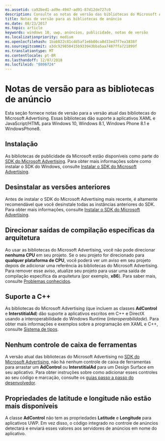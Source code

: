 ```yaml
---
ms.assetid: ca92bed1-ad9e-4947-ad91-87d12de727c0
description: Consulte as notas de versão das bibliotecas do Microsoft Advertising.
title: Notas de versão para as bibliotecas de anúncio
ms.date: 08/23/2017
ms.topic: article
keywords: windows 10, uwp, anúncios, publicidade, notas de versão
ms.localizationpriority: medium
ms.openlocfilehash: 1bab822c81cdd5af1e6b00ca8d33ed7f7ea3838f
ms.sourcegitcommit: a3dc929858415b933943bba5aa7487ffa721899f
ms.translationtype: MT
ms.contentlocale: pt-BR
ms.lasthandoff: 12/07/2018
ms.locfileid: "8806724"
---
```

# <a name="release-notes-for-the-advertising-libraries"></a>Notas de versão para as bibliotecas de anúncio




Esta seção fornece notas de versão para a versão atual das bibliotecas do Microsoft Advertising. Essas bibliotecas dão suporte a aplicativos XAML e JavaScript/HTML para Windows 10, Windows 8.1, Windows Phone 8.1 e WindowsPhone8.

## <a name="installation"></a>Instalação


As bibliotecas de publicidade da Microsoft estão disponíveis como parte do [SDK do Microsoft Advertising](http://aka.ms/ads-sdk-uwp). Para obter mais informações sobre como instalar o SDK do Windows, consulte [Instalar o SDK do Microsoft Advertising](install-the-microsoft-advertising-libraries.md).

## <a name="uninstall-previous-versions"></a>Desinstalar as versões anteriores

Antes de instalar o SDK do Microsoft Advertising mais recente, é altamente recomendável que você desinstale todas as instâncias anteriores do SDK. Para obter mais informações, consulte [Instalar o SDK do Microsoft Advertising](install-the-microsoft-advertising-libraries.md).

## <a name="target-architecture-specific-build-outputs"></a>Direcionar saídas de compilação específicas da arquitetura

Ao usar as bibliotecas do Microsoft Advertising, você não pode direcionar **nenhuma CPU** em seu projeto. Se o seu projeto for direcionado para **qualquer plataforma de CPU**, você poderá ver um aviso em seu projeto depois de adicionar uma referência às bibliotecas do Microsoft Advertising. Para remover esse aviso, atualize seu projeto para usar uma saída de compilação específica da arquitetura (por exemplo, **x86**). Para saber mais, consulte [Problemas conhecidos](known-issues-for-the-advertising-libraries.md).

## <a name="c-support"></a>Suporte a C++

As bibliotecas do Microsoft Advertising (que incluem as classes **AdControl** e **InterstitialAd**) dão suporte a aplicativos escritos em C++ e DirectX usando a interoperabilidade do Windows Runtime (*interoperabilidade*). Para obter mais informações e exemplos sobre a programação em XAML e C++, consulte [Sistema de tipos](https://docs.microsoft.com/cpp/cppcx/type-system-c-cx).

## <a name="no-toolbox-control"></a>Nenhum controle de caixa de ferramentas

A versão atual das bibliotecas do Microsoft Advertising no [SDK do Microsoft Advertising](http://aka.ms/ads-sdk-uwp), não há nenhum controle de caixa de ferramentas para arrastar um **AdControl** ou **InterstitialAd** para um Design Surface em seu aplicativo. Para obter instruções sobre como adicionar esses controles ao seu código e marcação, consulte os [guias passo a passo do desenvolvedor](developer-walkthroughs.md).

## <a name="latitude-and-longitude-properties-no-longer-available"></a>Propriedades de latitude e longitude não estão mais disponíveis

A classe **AdControl** não tem as propriedades **Latitude** e **Longitude** para aplicativos UWP. Em vez disso, o código integrado no controle de anúncios detectará e enviará esses valores aos servidores de anúncios em nome do aplicativo.


 

 
